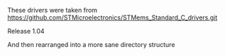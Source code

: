 These drivers were taken from 
https://github.com/STMicroelectronics/STMems_Standard_C_drivers.git 

Release 1.04

And then rearranged into a more sane directory structure